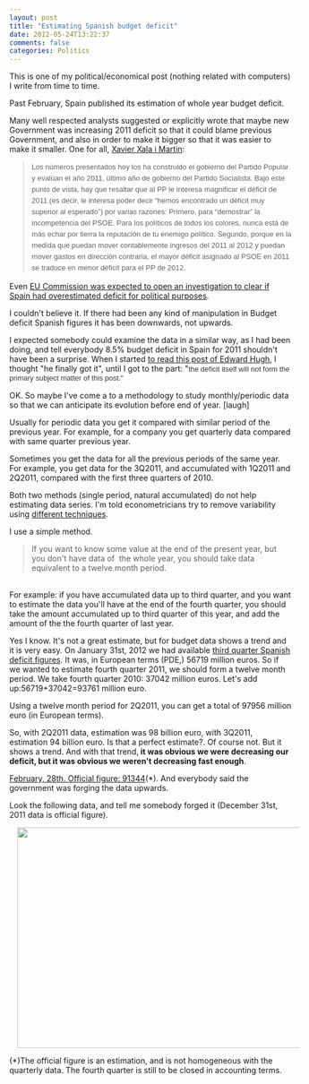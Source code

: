 ```yaml
---
layout: post
title: "Estimating Spanish budget deficit"
date: 2012-05-24T13:22:37
comments: false
categories: Politics
---
```


This is one of my political/economical post (nothing related with computers) I write from time to time.


Past February, Spain published its estimation of whole year budget deficit.


Many well respected analysts suggested or&nbsp;explicitly&nbsp;wrote that maybe new Government was increasing 2011 deficit so that it could blame previous Government, and also in order to make it bigger so that it was easier to make it smaller. One for all, <a href="http://salaimartin.com/random-thoughts/item/227-d%C3%A9ficit-p%C3%BAblico-en-espa%C3%B1a.html" target="_blank">Xavier Xala i Martin</a>:



<blockquote class="tr_bq"><span style="background-color: white; font-family: Helvetica, Arial, sans-serif; font-size: 13px; line-height: 20px;">Los números presentados hoy los ha construido el gobierno del Partido Popular y evalúan el año 2011, último año de gobierno del Partido Socialista. Bajo este punto de vista, hay que resaltar que al PP le interesa magnificar el déficit de 2011 (es decir, le interesa poder decir “hemos encontrado un déficit muy superior al esperado”) por varias razones: Primero, para “demostrar” la incompetencia del PSOE. Para los políticos de todos los colores, nunca está de más echar por tierra la reputación de tu enemigo político. Segundo, porque en la medida que puedan mover contablemente ingresos del 2011 al 2012 y puedan mover gastos en dirección contraria, el mayor déficit asignado al PSOE en 2011 se traduce en menor déficit para el PP de 2012.&nbsp;</span></blockquote>Even <a href="http://www.reuters.com/article/2012/03/09/us-eu-spain-deficit-idUSBRE8280V120120309" target="_blank">EU Commission was expected to open an investigation to clear if Spain had overestimated deficit for political purposes</a>.


I couldn't&nbsp;believe&nbsp;it. If there had been any kind of manipulation in Budget deficit Spanish figures it has been downwards, not upwards.


I expected somebody could examine the data in a similar way, as I had been doing, and tell everybody 8.5% budget deficit in Spain for 2011 shouldn't have been a surprise. When I started <a href="http://spaineconomy.blogspot.com.es/2012/03/homeric-similes-and-spanish-debt.html" target="_blank">to read this post of Edward Hugh</a>, I thought "he finally got it", until I got to the part: "<span style="background-color: white; color: #333333; font-family: Verdana, Arial, sans-serif; font-size: 13px; line-height: 16px; text-align: left;">the deficit itself will not form the primary subject matter of this post."</span>


OK. So maybe I've come a to a methodology to study monthly/periodic data so that we can anticipate its evolution before end of year. [laugh]


Usually for periodic data you get it compared with similar period of the previous year. For example, for a company you get quarterly data compared with same quarter previous year.


Sometimes you get the data for all the previous periods of the same year. For example, you get data for the 3Q2011, and accumulated with 1Q2011 and 2Q2011, compared with the first three quarters of 2010.


Both two methods (single period, natural accumulated) do not help estimating data series. I'm told econometricians try to remove variability using <a href="http://www.mecon.gov.ar/secpro/dir_cn/desestacionalizacion/doc0.htm" target="_blank">different techniques</a>.


I use a simple method.


<blockquote class="tr_bq">If you want to know some value at the end of the present year, but you don't have data of &nbsp;the whole year, you should take data equivalent to a twelve month period.</blockquote><br />For example: if you have accumulated data up to third quarter, and you want to estimate the data you'll have at the end of the fourth quarter, you should take the amount accumulated up to third quarter of this year, and add the amount of the the fourth quarter of last year.


Yes I know. It's not a great estimate, but for budget data shows a trend and it is very easy.&nbsp;On January 31st, 2012 we had available <a href="http://www.igae.pap.minhap.gob.es/sitios/igae/es-ES/InformesCuentas/Informes/Documents/Cap-Trim/3T%20AAPP.pdf" target="_blank">third quarter Spanish deficit figures</a>. It was, in European terms (PDE,) 56719 million euros. So if we wanted to estimate fourth quarter 2011, we should form a twelve month period. We take fourth quarter 2010: 37042 million euros. Let's add up:56719+37042=93761 million euro.


Using a twelve month period for 2Q2011, you can get a total of 97956 million euro (in European terms).


So, with 2Q2011 data, estimation was 98 billion euro, with 3Q2011, estimation 94 billion euro.&nbsp;Is that a perfect estimate?. Of course not. But it shows a trend. And with that trend,<b> it was obvious we were decreasing our deficit, but it was obvious we weren't decreasing fast enough</b>.


<a href="http://www.minhap.gob.es/es-ES/Prensa/En%20Portada/2012/Paginas/Deficit_2011.aspx" target="_blank">February, 28th. Official figure:&nbsp;91344</a>(*).&nbsp;And everybody said the government was forging the data upwards.


Look the following data, and tell me somebody forged it (December 31st, 2011 data is official figure).


<div class="separator" style="clear: both; text-align: center;"><a href="http://3.bp.blogspot.com/-QCVKgLrHrFE/T3TDU9wkVRI/AAAAAAAAASQ/_zR-Qygxi2M/s1600/chart_3.png" imageanchor="1" style="margin-left: 1em; margin-right: 1em;"><img border="0" height="394" src="http://3.bp.blogspot.com/-QCVKgLrHrFE/T3TDU9wkVRI/AAAAAAAAASQ/_zR-Qygxi2M/s640/chart_3.png" width="640" /></a></div>


(*)The official figure is an estimation, and is not homogeneous with the quarterly data. The fourth quarter is still to be closed in accounting terms.

